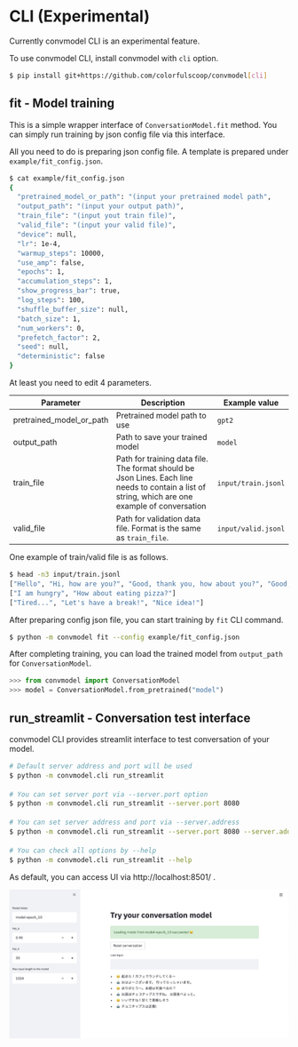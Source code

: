 # CLI (Experimental)

Currently convmodel CLI is an experimental feature.

To use convmodel CLI, install convmodel with `cli` option.

```sh
$ pip install git+https://github.com/colorfulscoop/convmodel[cli]
```

## fit - Model training

This is a simple wrapper interface of `ConversationModel.fit` method.
You can simply run training by json config file via this interface.

All you need to do is preparing json config file. A template is prepared under `example/fit_config.json`.

```sh
$ cat example/fit_config.json
{
  "pretrained_model_or_path": "(input your pretrained model path",
  "output_path": "(input your output path)",
  "train_file": "(input yout train file)",
  "valid_file": "(input your valid file)",
  "device": null,
  "lr": 1e-4,
  "warmup_steps": 10000,
  "use_amp": false,
  "epochs": 1,
  "accumulation_steps": 1,
  "show_progress_bar": true,
  "log_steps": 100,
  "shuffle_buffer_size": null,
  "batch_size": 1,
  "num_workers": 0,
  "prefetch_factor": 2,
  "seed": null,
  "deterministic": false
}
```

At least you need to edit 4 parameters.

| Parameter | Description | Example value |
| --- | --- | --- |
| pretrained_model_or_path | Pretrained model path to use | `gpt2` |
| output_path | Path to save your trained model | `model` |
| train_file | Path for training data file. The format should be Json Lines. Each line needs to contain a list of string, which are one example of conversation | `input/train.jsonl` |
| valid_file | Path for validation data file. Format is the same as `train_file`. | `input/valid.jsonl` |

One example of train/valid file is as follows.

```sh
$ head -n3 input/train.jsonl
["Hello", "Hi, how are you?", "Good, thank you, how about you?", "Good, thanks!"]
["I am hungry", "How about eating pizza?"]
["Tired...", "Let's have a break!", "Nice idea!"]
```

After preparing config json file, you can start training by `fit` CLI command.

```sh
$ python -m convmodel fit --config example/fit_config.json
```

After completing training, you can load the trained model from `output_path` for `ConversationModel`.

```py
>>> from convmodel import ConversationModel
>>> model = ConversationModel.from_pretrained("model")
```

## run_streamlit - Conversation test interface

convmodel CLI provides streamlit interface to test conversation of your model.

```sh
# Default server address and port will be used
$ python -m convmodel.cli run_streamlit

# You can set server port via --server.port option
$ python -m convmodel.cli run_streamlit --server.port 8080

# You can set server address and port via --server.address
$ python -m convmodel.cli run_streamlit --server.port 8080 --server.address 0.0.0.0

# You can check all options by --help
$ python -m convmodel.cli run_streamlit --help
```

As default, you can access UI via http://localhost:8501/ .

![convmodel_streamlit](img/convmodel_streamlit.jpg)
